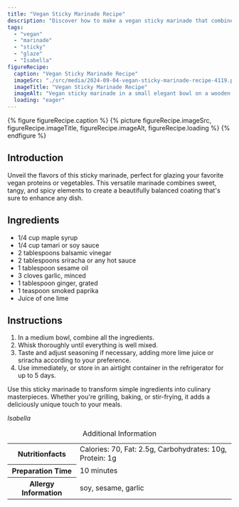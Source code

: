 ```yaml
---
title: "Vegan Sticky Marinade Recipe"
description: "Discover how to make a vegan sticky marinade that combines sweet, tangy, and spicy flavors, perfect for enhancing your favorite dishes."
tags:
  - "vegan"
  - "marinade"
  - "sticky"
  - "glaze"
  - "Isabella"
figureRecipe: 
  caption: "Vegan Sticky Marinade Recipe"
  imageSrc: "./src/media/2024-09-04-vegan-sticky-marinade-recipe-4119.png"
  imageTitle: "Vegan Sticky Marinade Recipe"
  imageAlt: "Vegan sticky marinade in a small elegant bowl on a wooden table, surrounded by garlic, ginger, and lime, with natural lighting."
  loading: "eager"
---
```


{% figure figureRecipe.caption %}
{% picture figureRecipe.imageSrc, figureRecipe.imageTitle, figureRecipe.imageAlt, figureRecipe.loading %}
{% endfigure %}

## Introduction

Unveil the flavors of this sticky marinade, perfect for glazing your favorite vegan proteins or vegetables. This versatile marinade combines sweet, tangy, and spicy elements to create a beautifully balanced coating that's sure to enhance any dish.

## Ingredients

- 1/4 cup maple syrup 
- 1/4 cup tamari or soy sauce 
- 2 tablespoons balsamic vinegar 
- 2 tablespoons sriracha or any hot sauce 
- 1 tablespoon sesame oil 
- 3 cloves garlic, minced 
- 1 tablespoon ginger, grated 
- 1 teaspoon smoked paprika 
- Juice of one lime

## Instructions

1. In a medium bowl, combine all the ingredients. 
2. Whisk thoroughly until everything is well mixed. 
3. Taste and adjust seasoning if necessary, adding more lime juice or sriracha according to your preference. 
4. Use immediately, or store in an airtight container in the refrigerator for up to 5 days.

Use this sticky marinade to transform simple ingredients into culinary masterpieces. Whether you're grilling, baking, or stir-frying, it adds a deliciously unique touch to your meals.

*Isabella*

<table><caption class='sr-only'>Additional Information</caption><tr><th>Nutritionfacts</th><td>Calories: 70, Fat: 2.5g, Carbohydrates: 10g, Protein: 1g&nbsp;</td></tr><tr><th>Preparation Time</th><td>10 minutes&nbsp;</td></tr><tr><th>Allergy Information</th><td>soy, sesame, garlic&nbsp;</td></tr></table>

